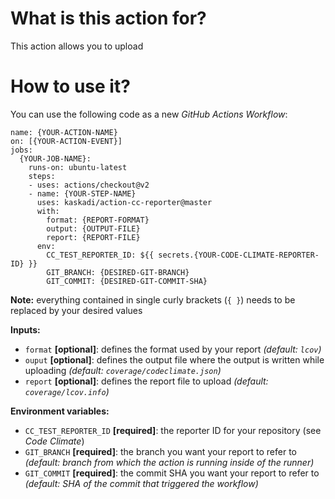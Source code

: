 # What is this action for?

This action allows you to upload

# How to use it?

You can use the following code as a new _GitHub Actions Workflow_:

```
name: {YOUR-ACTION-NAME}
on: [{YOUR-ACTION-EVENT}]
jobs:
  {YOUR-JOB-NAME}:
    runs-on: ubuntu-latest
    steps:
    - uses: actions/checkout@v2
    - name: {YOUR-STEP-NAME}
      uses: kaskadi/action-cc-reporter@master
      with:
        format: {REPORT-FORMAT}
        output: {OUTPUT-FILE}
        report: {REPORT-FILE}
      env:
        CC_TEST_REPORTER_ID: ${{ secrets.{YOUR-CODE-CLIMATE-REPORTER-ID} }}
        GIT_BRANCH: {DESIRED-GIT-BRANCH}
        GIT_COMMIT: {DESIRED-GIT-COMMIT-SHA}
```

**Note:** everything contained in single curly brackets (`{ }`) needs to be replaced by your desired values

**Inputs:**
- `format` **[optional]**: defines the format used by your report _(default: `lcov`)_
- `ouput` **[optional]**: defines the output file where the output is written while uploading _(default: `coverage/codeclimate.json`)_
- `report` **[optional]**: defines the report file to upload _(default: `coverage/lcov.info`)_

**Environment variables:**
- `CC_TEST_REPORTER_ID` **[required]**: the reporter ID for your repository (see _Code Climate_)
- `GIT_BRANCH` **[required]**: the branch you want your report to refer to _(default: branch from which the action is running inside of the runner)_
- `GIT_COMMIT` **[required]**: the commit SHA you want your report to refer to _(default: SHA of the commit that triggered the workflow)_
